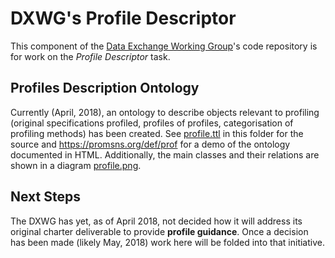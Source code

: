 # DXWG's Profile Descriptor

This component of the [Data Exchange Working Group](https://www.w3.org/2017/dxwg/)'s code repository is for work on the *Profile Descriptor* task.

## Profiles Description Ontology
Currently (April, 2018), an ontology to describe objects relevant to profiling (original specifications profiled, profiles of profiles, categorisation of profiling methods) has been created. See [profile.ttl](profile.ttl) in this folder for the source and <https://promsns.org/def/prof> for a demo of the ontology documented in HTML. Additionally, the main classes and their relations are shown in a diagram [profile.png](profile.png).

## Next Steps
The DXWG has yet, as of April 2018, not decided how it will address its original charter deliverable to provide **profile guidance**. Once a decision has been made (likely May, 2018) work here will be folded into that initiative.
